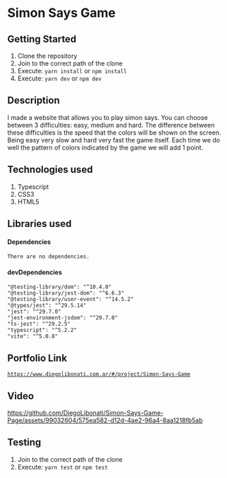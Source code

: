 # Simon Says Game

## Getting Started

1. Clone the repository
2. Join to the correct path of the clone
3. Execute: `yarn install` or `npm install`
4. Execute: `yarn dev` or `npm dev`

## Description

I made a website that allows you to play simon says. You can choose between 3 difficulties: easy, medium and hard. The difference between these difficulties is the speed that the colors will be shown on the screen. Being easy very slow and hard very fast the game itself. Each time we do well the pattern of colors indicated by the game we will add 1 point.

## Technologies used

1. Typescript
2. CSS3
3. HTML5

## Libraries used

#### Dependencies

```
There are no dependencies.
```

#### devDependencies

```
"@testing-library/dom": "^10.4.0"
"@testing-library/jest-dom": "^6.6.3"
"@testing-library/user-event": "^14.5.2"
"@types/jest": "^29.5.14"
"jest": "^29.7.0"
"jest-environment-jsdom": "^29.7.0"
"ts-jest": "^29.2.5"
"typescript": "^5.2.2"
"vite": "^5.0.8"
```

## Portfolio Link

[`https://www.diegolibonati.com.ar/#/project/Simon-Says-Game`](https://www.diegolibonati.com.ar/#/project/Simon-Says-Game)

## Video

https://github.com/DiegoLibonati/Simon-Says-Game-Page/assets/99032604/575ea582-d12d-4ae2-96a4-8aa1218fb5ab

## Testing

1. Join to the correct path of the clone
2. Execute: `yarn test` or `npm test`